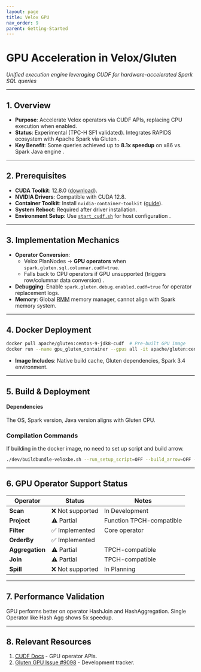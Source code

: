 ```yaml
---
layout: page
title: Velox GPU
nav_order: 9
parent: Getting-Started
---
```



# GPU Acceleration in Velox/Gluten
*Unified execution engine leveraging CUDF for hardware-accelerated Spark SQL queries*

---

## **1. Overview**
- **Purpose**: Accelerate Velox operators via CUDF APIs, replacing CPU execution when enabled.
- **Status**: Experimental (TPC-H SF1 validated). Integrates RAPIDS ecosystem with Apache Spark via Gluten .
- **Key Benefit**: Some queries achieved up to **8.1x speedup** on x86 vs. Spark Java engine .

---

## **2. Prerequisites**
- **CUDA Toolkit**: 12.8.0 ([download](https://developer.nvidia.com/cuda-downloads?target_os=Linux)).
- **NVIDIA Drivers**: Compatible with CUDA 12.8.
- **Container Toolkit**: Install `nvidia-container-toolkit` ([guide](https://docs.nvidia.com/datacenter/cloud-native/container-toolkit/latest/install-guide.html)).
- **System Reboot**: Required after driver installation.
- **Environment Setup**: Use [`start_cudf.sh`](https://github.com/apache/incubator-gluten/tree/main/dev/start_cudf.sh) for host configuration .

---

## **3. Implementation Mechanics**
- **Operator Conversion**:
    - Velox PlanNodes → **GPU operators** when `spark.gluten.sql.columnar.cudf=true`.
    - Falls back to CPU operators if GPU unsupported (triggers row/columnar data conversion) .
- **Debugging**: Enable `spark.gluten.debug.enabled.cudf=true` for operator replacement logs.
- **Memory**: Global [RMM](https://docs.rapids.ai/api/librmm/stable/) memory manager, cannot align with Spark memory system.

---

## **4. Docker Deployment**
```bash
docker pull apache/gluten:centos-9-jdk8-cudf  # Pre-built GPU image
docker run --name gpu_gluten_container --gpus all -it apache/gluten:centos-9-jdk8-cudf
```
- **Image Includes**: Native build cache, Gluten dependencies, Spark 3.4 environment.

---

## **5. Build & Deployment**
#### **Dependencies**
The OS, Spark version, Java version aligns with Gluten CPU.

### **Compilation Commands**
If building in the docker image, no need to set up script and build arrow.
```bash
./dev/buildbundle-veloxbe.sh --run_setup_script=OFF --build_arrow=OFF --enable_gpu=ON
```

---

## **6. GPU Operator Support Status**
| **Operator**    | **Status**      | **Notes**                |  
|-----------------|-----------------|--------------------------|
| **Scan**        |  ❌ Not supported| In Development           |  
| **Project**     | ⚠️ Partial      | Function TPCH-compatible |  
| **Filter**      | ✅ Implemented   | Core operator            |  
| **OrderBy**     | ✅ Implemented   |    |  
| **Aggregation** | ⚠️ Partial      | TPCH-compatible          |  
| **Join**        | ⚠️ Partial      | TPCH-compatible          |  
| **Spill**       | ❌ Not supported | In Planning              |  

---

## **7. Performance Validation**

GPU performs better on operator HashJoin and HashAggregation.
Single Operator like Hash Agg shows 5x speedup.

---

## **8. Relevant Resources**
1. [CUDF Docs](https://docs.rapids.ai/api/cudf/stable/libcudf_docs/) - GPU operator APIs.
2. [Gluten GPU Issue #9098](https://github.com/apache/incubator-gluten/issues/8851) - Development tracker.
